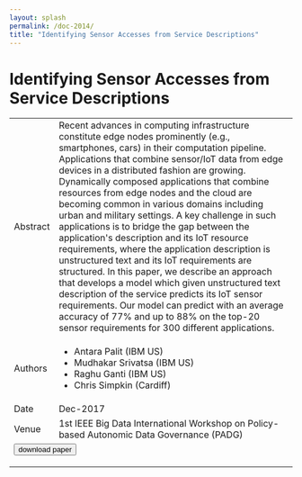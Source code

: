 ```yaml
---
layout: splash
permalink: /doc-2014/
title: "Identifying Sensor Accesses from Service Descriptions"
---
```


# Identifying Sensor Accesses from Service Descriptions

<table>
    <tbody>
    <tr>
        <td>Abstract</td>
        <td>Recent advances in computing infrastructure constitute edge nodes prominently (e.g., smartphones, cars) in their computation pipeline. Applications that combine sensor/IoT data from edge devices in a distributed fashion are growing. Dynamically composed applications that combine resources from edge nodes and the cloud are becoming common in various domains including urban and military settings. A key challenge in such applications is to bridge the gap between the application's description and its IoT resource requirements, where the application description is unstructured text and its IoT requirements are structured. In this paper, we describe an approach that develops a model which given unstructured text description of the service predicts its IoT sensor requirements. Our model can predict with an average accuracy of 77% and up to 88% on the top-20 sensor requirements for 300 different applications.</td>
    </tr>
    <tr>
        <td>Authors</td>
        <td>
            <ul>
                <li>Antara Palit (IBM US)</li>
                <li>Mudhakar Srivatsa (IBM US)</li>
                <li>Raghu Ganti (IBM US)</li>
                <li>Chris Simpkin (Cardiff)</li>
            </ul>
        </td>
    </tr>
    <tr>
        <td>Date</td>
        <td>Dec-2017</td>
    </tr>
    <tr>
        <td>Venue</td>
        <td>1st IEEE Big Data International Workshop on Policy-based Autonomic Data Governance (PADG)</td>
    </tr>
        <tr>
            <td colspan="2">
                <form method="get" action="https://dais-ita.org/sites/default/files/PADG-paper-3.pdf">
                    <button type="submit">download paper</button>
                </form>
            </td>
        </tr>
    </tbody>
</table>
